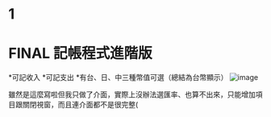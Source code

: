 # 1
FINAL
記帳程式進階版
=============
*可記收入
*可記支出
*有台、日、中三種幣值可選（總結為台幣顯示）
![image](https://ppt.cc/fKIUox)

雖然是這麼寫啦但我只做了介面，實際上沒辦法選匯率、也算不出來，只能增加項目跟關閉視窗，而且連介面都不是很完整(
